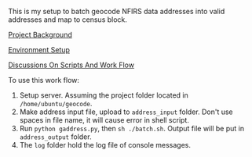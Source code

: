 This is my setup to batch geocode NFIRS data addresses into valid addresses and map to census block.

[Project Background](http://dracodoc.github.io/2015/11/11/Red-Cross-Smoke-Alarm-Project/)

[Environment Setup](http://dracodoc.github.io/2015/11/17/Geocoding/)

[Discussions On Scripts And Work Flow](http://dracodoc.github.io/2015/11/19/Script-workflow/)

To use this work flow:
1. Setup server. Assuming the project folder located in `/home/ubuntu/geocode`.
2. Make address input file, upload to `address_input` folder. Don't use spaces in file name, it will cause error in shell script.
3. Run `python gaddress.py`, then `sh ./batch.sh`. Output file will be put in `address_output` folder.
4. The `log` folder hold the log file of console messages.

